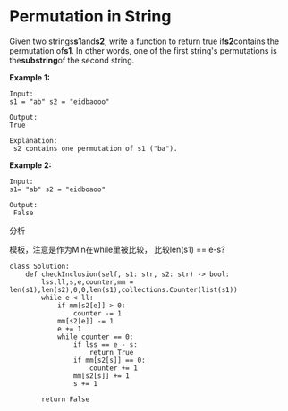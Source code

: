 # Permutation in String

Given two strings**s1**and**s2**, write a function to return true if**s2**contains the permutation of**s1**. In other words, one of the first string's permutations is the**substring**of the second string.

**Example 1:**

```text
Input: 
s1 = "ab" s2 = "eidbaooo"

Output: 
True

Explanation:
 s2 contains one permutation of s1 ("ba").
```

**Example 2:**

```text
Input:
s1= "ab" s2 = "eidboaoo"

Output:
 False
```

分析

模板，注意是作为Min在while里被比较， 比较len\(s1\) == e-s?

```text
class Solution:
    def checkInclusion(self, s1: str, s2: str) -> bool:
        lss,ll,s,e,counter,mm = len(s1),len(s2),0,0,len(s1),collections.Counter(list(s1))
        while e < ll:
            if mm[s2[e]] > 0:
                counter -= 1
            mm[s2[e]] -= 1
            e += 1
            while counter == 0:
                if lss == e - s:
                    return True
                if mm[s2[s]] == 0:
                    counter += 1
                mm[s2[s]] += 1
                s += 1

        return False
```

